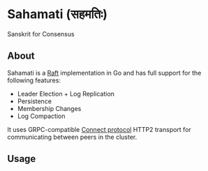 # Sahamati (सहमतिः)
Sanskrit for Consensus

## About

Sahamati is a [Raft](https://raft.github.io) implementation in Go and has full support for the  following features:

* Leader Election + Log Replication
* Persistence
* Membership Changes
* Log Compaction

It uses GRPC-compatible [Connect protocol](https://connectrpc.com/docs/introduction/) HTTP2 transport for communicating between peers in the cluster.

## Usage

